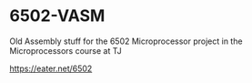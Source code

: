 # 6502-VASM

Old Assembly stuff for the 6502 Microprocessor project in the Microprocessors course at TJ

https://eater.net/6502
